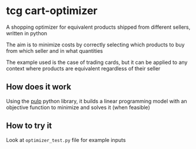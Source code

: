 # tcg cart-optimizer

A shopping optimizer for equivalent products shipped from different sellers, written in python

The aim is to minimize costs by correctly selecting which products to buy from which seller and in what quantities

The example used is the case of trading cards, but it can be applied to any context where products are equivalent regardless of their seller

## How does it work

Using the [pulp](https://github.com/coin-or/pulp) python library, it builds a linear programming model with an objective function to minimize and solves it (when feasible)

## How to try it

Look at `optimizer_test.py` file for example inputs
